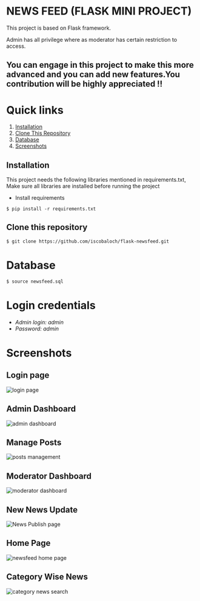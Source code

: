# NEWS FEED (FLASK MINI PROJECT)

This project is based on Flask framework.

Admin has all privilege where as moderator has certain restriction to access.

## You can engage in this project to make this more advanced and you can add new features.You contribution will be highly appreciated !!

# Quick links
1. [Installation](#installation)
2. [Clone This Repository](#clone-this-repository)
3. [Database](#database)
4. [Screenshots](#screenshots)

## Installation
This project needs the following libraries mentioned in requirements.txt, Make sure all libraries are installed before running the project

- Install requirements
```
$ pip install -r requirements.txt
```

## Clone this repository
```
$ git clone https://github.com/iscobaloch/flask-newsfeed.git
```

# Database

```
$ source newsfeed.sql
```

# Login credentials
- *Admin login: admin*
- *Password: admin*

# Screenshots
## Login page
![login page](https://user-images.githubusercontent.com/91981782/136432665-09c09347-bab8-469f-8ce6-c6bdd9e67771.png)

## Admin Dashboard
![admin dashboard](https://user-images.githubusercontent.com/91981782/136433204-9176ade5-150c-4462-91de-5d914775b35c.png)

## Manage Posts
![posts management](https://user-images.githubusercontent.com/91981782/136433635-a7bb29b2-c276-402e-bc43-0a0305572796.png)

## Moderator Dashboard
![moderator dashboard](https://user-images.githubusercontent.com/91981782/136433265-d10bc0f2-7b44-4042-aa12-62c545676f68.png)

## New News Update
![News Publish page](https://user-images.githubusercontent.com/91981782/136433776-722272c7-2a2f-4e6d-a1db-c91a49a92290.png)

## Home Page
![newsfeed home page](https://user-images.githubusercontent.com/91981782/136433334-5771f4d9-3cfe-4fcd-ad6e-0e9c99707c14.png)

## Category Wise News
![category news search](https://user-images.githubusercontent.com/91981782/136433484-00362422-ad53-4ffb-a8dc-c2799e8197df.png)



